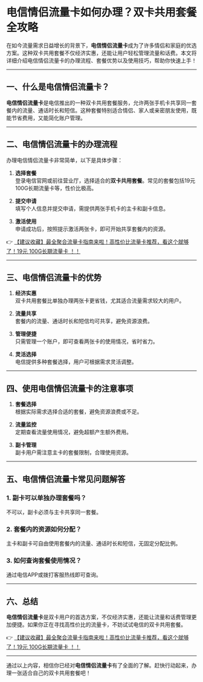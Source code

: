 # 电信情侣流量卡如何办理？双卡共用套餐全攻略

在如今流量需求日益增长的背景下，**电信情侣流量卡**成为了许多情侣和家庭的优选方案。这种双卡共用套餐不仅经济实惠，还能让用户轻松管理流量和话费。本文将详细介绍电信情侣流量卡的办理流程、套餐优势以及使用技巧，帮助你快速上手！

---

## 一、什么是电信情侣流量卡？

**电信情侣流量卡**是电信推出的一种双卡共用套餐服务，允许两张手机卡共享同一套餐内的流量、通话时长和短信。这种套餐特别适合情侣、家人或亲密朋友使用，既能节省费用，又能简化账户管理。

---

## 二、电信情侣流量卡的办理流程

办理电信情侣流量卡非常简单，以下是具体步骤：

1. **选择套餐**  
   登录电信官网或前往营业厅，选择适合的**双卡共用套餐**。常见的套餐包括19元100G长期流量卡等，性价比极高。

2. **提交申请**  
   填写个人信息并提交申请，需提供两张手机卡的主卡和副卡信息。

3. **激活使用**  
   申请成功后，按照提示激活两张卡，即可开始共享套餐内的资源。

👉 [【建议收藏】最全聚合流量卡指南来啦！高性价比流量卡推荐，看这个就够了！19元 100G长期流量卡 ！！](https://bit.ly/Liuliangka)

---

## 三、电信情侣流量卡的优势

1. **经济实惠**  
   双卡共用套餐比单独办理两张卡更省钱，尤其适合流量需求较大的用户。

2. **流量共享**  
   套餐内的流量、通话时长和短信均可共享，避免资源浪费。

3. **管理便捷**  
   只需管理一个账户，即可查看两张卡的使用情况，省时省力。

4. **灵活选择**  
   电信提供多种套餐选择，用户可根据需求灵活调整。

---

## 四、使用电信情侣流量卡的注意事项

1. **套餐选择**  
   根据实际需求选择合适的套餐，避免资源浪费或不足。

2. **流量监控**  
   定期查看流量使用情况，避免超额产生额外费用。

3. **副卡管理**  
   副卡用户需注意主卡的套餐限制，合理使用资源。

---

## 五、电信情侣流量卡常见问题解答

### 1. 副卡可以单独办理套餐吗？  
不可以，副卡必须与主卡共享同一套餐。

### 2. 套餐内的资源如何分配？  
主卡和副卡可自由使用套餐内的流量、通话时长和短信，无固定分配比例。

### 3. 如何查询套餐使用情况？  
通过电信APP或拨打客服热线即可查询。

---

## 六、总结

**电信情侣流量卡**是双卡用户的首选方案，不仅经济实惠，还能让流量和话费管理更加便捷。如果你正在寻找高性价比的流量卡，不妨试试电信的双卡共用套餐。

👉 [【建议收藏】最全聚合流量卡指南来啦！高性价比流量卡推荐，看这个就够了！19元 100G长期流量卡 ！！](https://bit.ly/Liuliangka)

---

通过以上内容，相信你已经对**电信情侣流量卡**有了全面的了解。赶快行动起来，办理一张适合自己的双卡共用套餐吧！